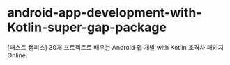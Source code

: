 # android-app-development-with-Kotlin-super-gap-package
[패스트 캠퍼스] 30개 프로젝트로 배우는 Android 앱 개발 with Kotlin 초격차 패키지 Online.  

